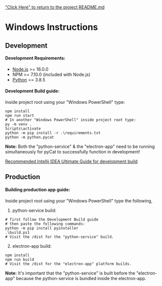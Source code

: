 ["Click Here" to return to the project README.md](../../README.md)

# Windows Instructions

## Development

#### Development Requirements:

 * [Node.js](https://nodejs.org/en/download/current) >= 16.0.0
 * NPM >= 7.10.0 (included with Node.js)
 * [Python](https://www.python.org/downloads/) == 3.8.5

#### Development Build guide:

Inside project root using your "Windows PowerShell" type:
```
npm install
npm run start
# In another "Windows PowerShell" inside project root type:
py -m venv .
Scripts\activate
python -m pip install -r .\requirements.txt
python -m python.pycat
```

**Note:** Both the "python-service" & the "electron-app" need to be running simultaneously for pyCat to successfully function in development!

[Recommended Intellij IDEA Ultimate Guide for development build](intellij/README.md)

## Production

#### Building production app guide:

Inside project root using your "Windows PowerShell" type the following,

1) python-service build:
```
# first follow the Development Build guide
# then paste the following commands:
python -m pip install pyinstaller
.\build.ps1
# Visit the /dist for the "python-service" build.
```

2) electron-app build:
```
npm install
npm run build
# Visit the /dist for the "electron-app" platform builds.
```

**Note:** It's important that the "python-service" is built before the "electron-app" because the python-service is bundled inside the electron-app.
